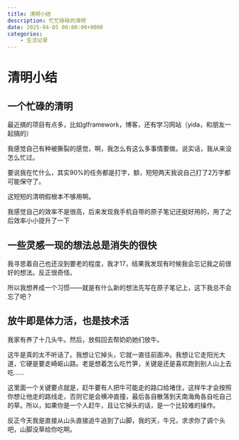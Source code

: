 ```yaml
---
title: 清明小结
description: 忙忙碌碌的清明
date: 2025-04-05 00:00:00+0000
categories:
    - 生活记录
---
```


# 清明小结

## 一个忙碌的清明

最近搞的项目有点多，比如glframework，博客，还有学习网站（yida，和朋友一起搞的）

我感觉自己有种被撕裂的感觉，啊，我怎么有这么多事情要做。说实话，我从来没怎么忙过。

要说我在忙什么，其实90%的任务都是打字，额，短短两天我说自己打了2万字都可能保守了。

这短短的清明假根本不够用啊。

我感觉自己的效率不是很高，后来发现我手机自带的原子笔记还挺好用的，用了之后效率小小提升了一下

## 一些灵感一现的想法总是消失的很快

我寻思着自己也还没到要老的程度，我才17，结果我发现有时候我会忘记我之前很好的想法。反正很奇怪。

所以我想养成一个习惯——就是有什么新的想法先写在原子笔记上，这下我总不会忘了吧？

## 放牛即是体力活，也是技术活

我家有养了十几头牛。然后，放假回去帮奶奶她们放牛。

这牛是真的太不听话了。我想让它掉头，它就一直往前面冲。我想让它走阳光大道，它硬是要走崎岖山路。老是想着怎么吃竹笋，关键是还是喜欢跑到别人山上去吃……

这里面一个关键要点就是，赶牛要有人把牛可能走的路口给堵住，这样牛才会按照你想让他走的路线走，否则它是会横冲直撞，最后各自散落到天南海角各自吃自己的草。所以，如果你是一个人赶牛，且让它掉头的话，是一个比较难的操作。

反正今天我是直接从山头直接追牛追到了山脚，我的天，牛兄，求求你了调个头吧，山脚没草给你吃啊。
